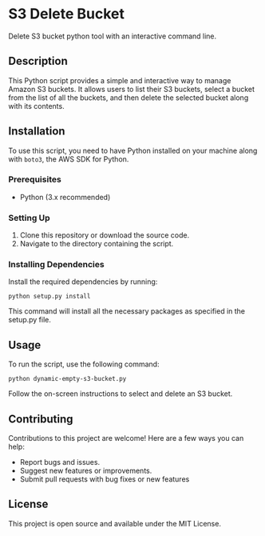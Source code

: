 # S3 Delete Bucket

Delete S3 bucket python tool with an interactive command line.

## Description
This Python script provides a simple and interactive way to manage Amazon S3 buckets. It allows users to list their 
S3 buckets, select a bucket from the list of all the buckets, and then delete the selected bucket along with its contents.

## Installation
To use this script, you need to have Python installed on your machine along with `boto3`, the AWS SDK for Python.

### Prerequisites

* Python (3.x recommended)

### Setting Up

1. Clone this repository or download the source code.
2. Navigate to the directory containing the script.

### Installing Dependencies
Install the required dependencies by running:

```shell
python setup.py install
```

This command will install all the necessary packages as specified in the setup.py file.

## Usage

To run the script, use the following command:

```shell
python dynamic-empty-s3-bucket.py
```

Follow the on-screen instructions to select and delete an S3 bucket.

## Contributing

Contributions to this project are welcome! Here are a few ways you can help:

* Report bugs and issues.
* Suggest new features or improvements.
* Submit pull requests with bug fixes or new features

## License

This project is open source and available under the MIT License.